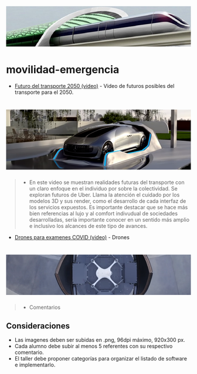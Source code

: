 # [<img src="img/header.png"/>](https://github.com/tallerintegrado2020/movilidad-emergencia)

# movilidad-emergencia

- [Futuro del transporte 2050 (video)](https://www.youtube.com/watch?v=CUS2w4y2Qj4) - Video de futuros posibles del transporte para el 2050.
# [<img src="img/car.png"/>](https://www.youtube.com/watch?v=CUS2w4y2Qj4)
>* En este video se muestran realidades futuras del transporte con un claro enfoque en el individuo por sobre la colectividad. Se exploran futuros de Uber. Llama la atención el cuidado por los modelos 3D y sus render, como el desarrollo de cada interfaz de los servicios expuestos. Es importante destacar que se hace más bien referencias al lujo y al comfort indivudual de sociedades desarrolladas, sería importante conocer en un sentido más amplio e inclusivo los alcances de este tipo de avances.


- [Drones para examenes COVID (video)](https://hitconsultant.net/2020/03/10/matternet-secure-medical-drone-delivery-portal-hospitals/#.XoPxadNKhTZ) - Drones
# [<img src="img/dron.png"/>](https://hitconsultant.net/2020/03/10/matternet-secure-medical-drone-delivery-portal-hospitals/#.XoPxadNKhTZ)
>* Comentarios





## Consideraciones
- Las imagenes deben ser subidas en .png, 96dpi máximo, 920x300 px.
- Cada alumno debe subir al menos 5 referentes con su respectivo comentario.
- El taller debe proponer categorías para organizar el listado de software e implementarlo.



